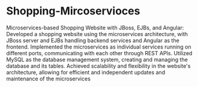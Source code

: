 # Shopping-Mircoservioces
 Microservices-based Shopping Website with JBoss, EJBs, and Angular: Developed a shopping website using the microservices architecture,  with JBoss server and EJBs handling backend services and Angular as the frontend. Implemented the microservices as individual services running on different ports,   communicating with each other through REST APIs. Utilized MySQL as the database management system, creating and managing the database and its tables.   Achieved scalability and flexibility in the website's architecture, allowing for efficient and independent updates and maintenance of the microservices 
